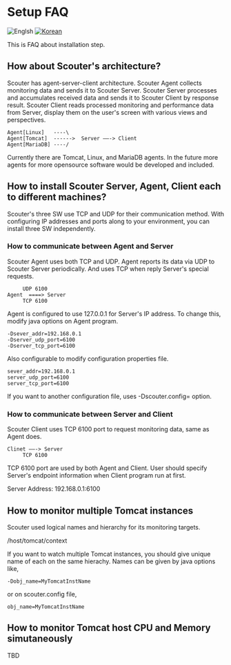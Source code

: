 # Setup FAQ
![Englsh](https://img.shields.io/badge/language-English-orange.svg) [![Korean](https://img.shields.io/badge/language-Korean-blue.svg)](Setup-FAQ_kr.md)

This is FAQ about installation step.

## How about Scouter's architecture?
Scouter has agent-server-client architecture. Scouter Agent collects monitoring data and sends it to Scouter Server. Scouter Server processes and accumulates received data and sends it to Scouter Client by response result. Scouter Client reads processed monitoring and performance data from Server, display them on the user's screen with various views and perspectives.
```
Agent[Linux]   ----\
Agent[Tomcat]  ------>  Server ——-> Client
Agent[MariaDB] ----/ 
```
Currently there are Tomcat, Linux, and MariaDB agents. In the future more agents for more opensource software would be developed and included.

## How to install Scouter Server, Agent, Client each to different machines?
Scouter's three SW use TCP and UDP for their communication method. With configuring IP addresses and ports along to your environment, you can install three SW independently.

### How to communicate between Agent and Server
Scouter Agent uses both TCP and UDP. Agent reports its data via UDP to Scouter Server periodically. And uses TCP when reply Server's special requests. 
```
     UDP 6100
Agent  ====> Server 
     TCP 6100
```
Agent is configured to use 127.0.0.1 for Server's IP address. To change this, modify java options on Agent program.

```
-Dsever_addr=192.168.0.1
-Dserver_udp_port=6100
-Dserver_tcp_port=6100
```
Also configurable to modify configuration properties file.
```
sever_addr=192.168.0.1
server_udp_port=6100
server_tcp_port=6100
```

If you want to another configuration file, uses -Dscouter.config=<file path> option.

### How to communicate between Server and Client
Scouter Client uses TCP 6100 port to request monitoring data, same as Agent does.
```
Clinet ——-> Server 
     TCP 6100
```
TCP 6100 port are used by both Agent and Client. User should specify Server's endpoint information when Client program run at first.

Server Address: 192.168.0.1:6100

## How to monitor multiple Tomcat instances
Scouter used logical names and hierarchy for its monitoring targets.

/host/tomcat/context 

If you want to watch multiple Tomcat instances, you should give unique name of each on the same hierachy. 
Names can be given by java options like, 
```
-Dobj_name=MyTomcatInstName 
```
or on scouter.config file,
```
obj_name=MyTomcatInstName
```

## How to monitor Tomcat host CPU and Memory simutaneously
TBD



